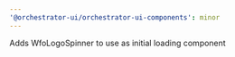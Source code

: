 ```yaml
---
'@orchestrator-ui/orchestrator-ui-components': minor
---
```


Adds WfoLogoSpinner to use as initial loading component
